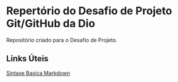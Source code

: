 # Repertório do Desafio de Projeto Git/GitHub da Dio
Repositório criado para o Desafio de Projeto.

## Links Úteis

[Sintaxe Basica Markdown](https://www.markdownguide.org/basic-syntax/)
